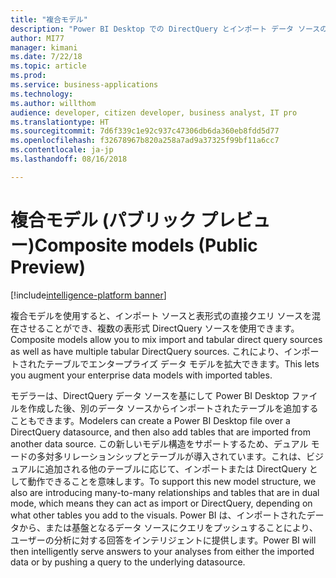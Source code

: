 ```yaml
---
title: "複合モデル"
description: "Power BI Desktop での DirectQuery とインポート データ ソースのマッシュアップのサポート"
author: MI77
manager: kimani
ms.date: 7/22/18
ms.topic: article
ms.prod: 
ms.service: business-applications
ms.technology: 
ms.author: willthom
audience: developer, citizen developer, business analyst, IT pro
ms.translationtype: HT
ms.sourcegitcommit: 7d6f339c1e92c937c47306db6da360eb8fdd5d77
ms.openlocfilehash: f32678967b820a258a7ad9a37325f99bf11a6cc7
ms.contentlocale: ja-jp
ms.lasthandoff: 08/16/2018

---
```


# <a name="composite-models-public-preview"></a><span data-ttu-id="d6d82-103">複合モデル (パブリック プレビュー)</span><span class="sxs-lookup"><span data-stu-id="d6d82-103">Composite models (Public Preview)</span></span>

[!include[intelligence-platform banner](../../includes/intelligence-platform.md)]

<span data-ttu-id="d6d82-104">複合モデルを使用すると、インポート ソースと表形式の直接クエリ ソースを混在させることができ、複数の表形式 DirectQuery ソースを使用できます。</span><span class="sxs-lookup"><span data-stu-id="d6d82-104">Composite models allow you to mix import and tabular direct query sources as well as have multiple tabular DirectQuery sources.</span></span> <span data-ttu-id="d6d82-105">これにより、インポートされたテーブルでエンタープライズ データ モデルを拡大できます。</span><span class="sxs-lookup"><span data-stu-id="d6d82-105">This lets you augment your enterprise data models with imported tables.</span></span> 

<span data-ttu-id="d6d82-106">モデラーは、DirectQuery データ ソースを基にして Power BI Desktop ファイルを作成した後、別のデータ ソースからインポートされたテーブルを追加することもできます。</span><span class="sxs-lookup"><span data-stu-id="d6d82-106">Modelers can create a Power BI Desktop file over a DirectQuery datasource, and then also add tables that are imported from another data source.</span></span> <span data-ttu-id="d6d82-107">この新しいモデル構造をサポートするため、デュアル モードの多対多リレーションシップとテーブルが導入されています。これは、ビジュアルに追加される他のテーブルに応じて、インポートまたは DirectQuery として動作できることを意味します。</span><span class="sxs-lookup"><span data-stu-id="d6d82-107">To support this new model structure, we also are introducing many-to-many relationships and tables that are in dual mode, which means they can act as import or DirectQuery, depending on what other tables you add to the visuals.</span></span> <span data-ttu-id="d6d82-108">Power BI は、インポートされたデータから、または基盤となるデータ ソースにクエリをプッシュすることにより、ユーザーの分析に対する回答をインテリジェントに提供します。</span><span class="sxs-lookup"><span data-stu-id="d6d82-108">Power BI will then intelligently serve answers to your analyses from either the imported data or by pushing a query to the underlying datasource.</span></span>

<!--
### Who uses this feature
This feature is intended for model developers. 
## Status
### Development status
In development
#### Target timeframe
October ‘18
-->

